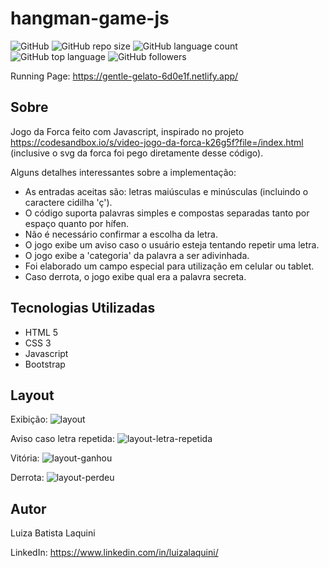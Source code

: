 # hangman-game-js
![GitHub](https://img.shields.io/github/license/luizalaquini/hangman-game-js)
![GitHub repo size](https://img.shields.io/github/repo-size/luizalaquini/hangman-game-js)
![GitHub language count](https://img.shields.io/github/languages/count/luizalaquini/hangman-game-js)
![GitHub top language](https://img.shields.io/github/languages/top/luizalaquini/hangman-game-js)
![GitHub followers](https://img.shields.io/github/followers/luizalaquini?label=follow&style=social)

Running Page: https://gentle-gelato-6d0e1f.netlify.app/

## Sobre

Jogo da Forca feito com Javascript, inspirado no projeto https://codesandbox.io/s/video-jogo-da-forca-k26g5f?file=/index.html (inclusive o svg da forca foi pego diretamente desse código).

Alguns detalhes interessantes sobre a implementação:
- As entradas aceitas são: letras maiúsculas e minúsculas (incluindo o caractere cidilha 'ç').
- O código suporta palavras simples e compostas separadas tanto por espaço quanto por hífen.
- Não é necessário confirmar a escolha da letra.
- O jogo exibe um aviso caso o usuário esteja tentando repetir uma letra.
- O jogo exibe a 'categoria' da palavra a ser adivinhada.
- Foi elaborado um campo especial para utilização em celular ou tablet.
- Caso derrota, o jogo exibe qual era a palavra secreta.

## Tecnologias Utilizadas
- HTML 5
- CSS 3 
- Javascript
- Bootstrap

## Layout
Exibição:
![layout](https://user-images.githubusercontent.com/72242547/176797116-bd94484d-bb5c-479d-89ca-beb7561dccff.png)

Aviso caso letra repetida:
![layout-letra-repetida](https://user-images.githubusercontent.com/72242547/176804712-22dcd37c-df1b-4a42-b623-f2b0b8cb7f17.png)

Vitória:
![layout-ganhou](https://user-images.githubusercontent.com/72242547/176804526-eb333aa5-5ab7-4ff5-9138-4a22b58ccb92.png)

Derrota:
![layout-perdeu](https://user-images.githubusercontent.com/72242547/176804533-4c411497-9ed8-4dc5-bb4a-6a84dc1ca387.png)

## Autor 

Luiza Batista Laquini

LinkedIn: https://www.linkedin.com/in/luizalaquini/
